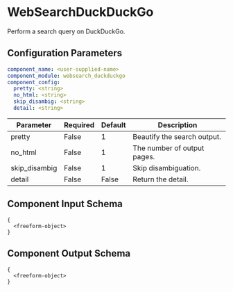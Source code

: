 # WebSearchDuckDuckGo

Perform a search query on DuckDuckGo.

## Configuration Parameters

```yaml
component_name: <user-supplied-name>
component_module: websearch_duckduckgo
component_config:
  pretty: <string>
  no_html: <string>
  skip_disambig: <string>
  detail: <string>
```

| Parameter | Required | Default | Description |
| --- | --- | --- | --- |
| pretty | False | 1 | Beautify the search output. |
| no_html | False | 1 | The number of output pages. |
| skip_disambig | False | 1 | Skip disambiguation. |
| detail | False | False | Return the detail. |


## Component Input Schema

```
{
  <freeform-object>
}
```


## Component Output Schema

```
{
  <freeform-object>
}
```
